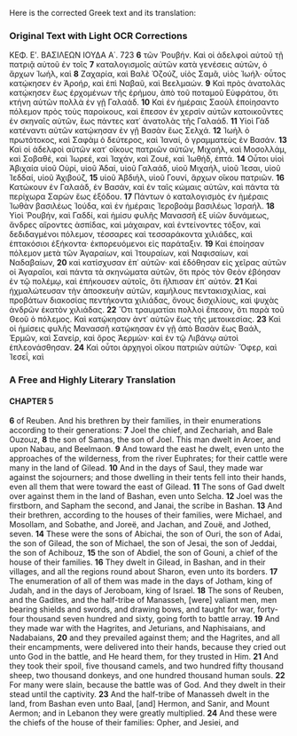 Here is the corrected Greek text and its translation:

### Original Text with Light OCR Corrections

ΚΕΦ. Εʹ. ΒΑΣΙΛΕΩΝ ΙΟΥΔΑ Α΄. 723
**6** τῶν Ῥουβήν. Καὶ οἱ ἀδελφοὶ αὐτοῦ τῇ πατριᾷ αὐτοῦ ἐν τοῖς
**7** καταλογισμοῖς αὐτῶν κατὰ γενέσεις αὐτῶν, ὁ ἄρχων Ἰωήλ, καὶ
**8** Ζαχαρία, καὶ Βαλὲ Ὀζούζ, υἱὸς Σαμᾶ, υἱὸς Ἰωήλ· οὗτος κατῴκησεν ἐν Ἀροήρ, καὶ ἐπὶ Ναβαῦ, καὶ Βεελμαών.
**9** Καὶ πρὸς ἀνατολὰς κατῴκησεν ἕως ἐρχομένων τῆς ἐρήμου, ἀπὸ τοῦ ποταμοῦ Εὐφράτου, ὅτι κτήνη αὐτῶν πολλὰ ἐν γῇ Γαλαάδ.
**10** Καὶ ἐν ἡμέραις Σαοὺλ ἐποίησαντο πόλεμον πρὸς τοὺς παροίκους, καὶ ἔπεσον ἐν χερσὶν αὐτῶν κατοικοῦντες ἐν σκηναῖς αὐτῶν, ἕως πάντες κατ᾽ ἀνατολὰς τῆς Γαλαάδ.
**11** Υἱοὶ Γὰδ κατέναντι αὐτῶν κατῴκησαν ἐν γῇ Βασὰν ἕως Σελχά.
**12** Ἰωὴλ ὁ πρωτότοκος, καὶ Σαφὰμ ὁ δεύτερος, καὶ Ἰαναί, ὁ γραμματεὺς ἐν Βασάν.
**13** Καὶ οἱ ἀδελφοὶ αὐτῶν κατ᾽ οἴκους πατριῶν αὐτῶν, Μιχαήλ, καὶ Μοσολλάμ, καὶ Σοβαθέ, καὶ Ἰωρεέ, καὶ Ἰαχάν, καὶ Ζουέ, καὶ Ἰωθήδ, ἑπτά.
**14** Οὗτοι υἱοὶ Ἀβιχαία υἱοῦ Οὐρί, υἱοῦ Ἀδαί, υἱοῦ Γαλαάδ, υἱοῦ Μιχαήλ, υἱοῦ Ἰεσαι, υἱοῦ Ἰεδδαί, υἱοῦ Ἀχιβούζ,
**15** υἱοῦ Ἀβδιήλ, υἱοῦ Γουνί, ἄρχων οἴκου πατριῶν.
**16** Κατώκουν ἐν Γαλαάδ, ἐν Βασάν, καὶ ἐν ταῖς κώμαις αὐτῶν, καὶ πάντα τὰ περίχωρα Σαρὼν ἕως ἐξόδου.
**17** Πάντων ὁ καταλογισμὸς ἐν ἡμέραις Ἰωθὰν βασιλέως Ἰούδα, καὶ ἐν ἡμέραις Ἱεροβοὰμ βασιλέως Ἰσραήλ.
**18** Υἱοὶ Ῥουβήν, καὶ Γαδδί, καὶ ἡμίσυ φυλῆς Μανασσῆ ἐξ υἱῶν δυνάμεως, ἄνδρες αἴροντες ἀσπίδας, καὶ μάχαιραν, καὶ ἐντείνοντες τόξον, καὶ δεδιδαγμένοι πόλεμον, τέσσαρες καὶ τεσσαράκοντα χιλιάδες, καὶ ἑπτακόσιοι ἑξήκοντα· ἐκπορευόμενοι εἰς παράταξιν.
**19** Καὶ ἐποίησαν πόλεμον μετὰ τῶν Ἀγαραίων, καὶ Ἰτουραίων, καὶ Ναφισαίων, καὶ Ναδαβαίων,
**20** καὶ κατίσχυσαν ἐπ᾽ αὐτῶν· καὶ ἐδόθησαν εἰς χεῖρας αὐτῶν οἱ Ἀγαραῖοι, καὶ πάντα τὰ σκηνώματα αὐτῶν, ὅτι πρὸς τὸν Θεὸν ἐβόησαν ἐν τῷ πολέμῳ, καὶ ἐπήκουσεν αὐτοῖς, ὅτι ἤλπισαν ἐπ᾽ αὐτόν.
**21** Καὶ ἠχμαλώτευσαν τὴν ἀποσκευὴν αὐτῶν, καμήλους πεντακισχιλίας, καὶ προβάτων διακοσίας πεντήκοντα χιλιάδας, ὄνους δισχιλίους, καὶ ψυχὰς ἀνδρῶν ἑκατὸν χιλιάδας.
**22** Ὅτι τραυματίαι πολλοὶ ἔπεσον, ὅτι παρὰ τοῦ Θεοῦ ὁ πόλεμος. Καὶ κατῴκησαν ἀντ᾽ αὐτῶν ἕως τῆς μετοικεσίας.
**23** Καὶ οἱ ἡμίσεις φυλῆς Μανασσῆ κατῴκησαν ἐν γῇ ἀπὸ Βασὰν ἕως Βαάλ, Ἑρμῶν, καὶ Σανείρ, καὶ ὄρος Ἀερμὼν· καὶ ἐν τῷ Λιβάνῳ αὐτοὶ ἐπλεονάσθησαν.
**24** Καὶ οὗτοι ἀρχηγοὶ οἴκου πατριῶν αὐτῶν· Ὄφερ, καὶ Ἰεσεΐ, καὶ

### A Free and Highly Literary Translation

#### CHAPTER 5

**6** of Reuben. And his brethren by their families, in their enumerations according to their generations:
**7** Joel the chief, and Zechariah, and Bale Ouzouz,
**8** the son of Samas, the son of Joel. This man dwelt in Aroer, and upon Nabau, and Beelmaon.
**9** And toward the east he dwelt, even unto the approaches of the wilderness, from the river Euphrates; for their cattle were many in the land of Gilead.
**10** And in the days of Saul, they made war against the sojourners; and those dwelling in their tents fell into their hands, even all them that were toward the east of Gilead.
**11** The sons of Gad dwelt over against them in the land of Bashan, even unto Selcha.
**12** Joel was the firstborn, and Sapham the second, and Janai, the scribe in Bashan.
**13** And their brethren, according to the houses of their families, were Michael, and Mosollam, and Sobathe, and Joreë, and Jachan, and Zouë, and Jothed, seven.
**14** These were the sons of Abichai, the son of Ouri, the son of Adai, the son of Gilead, the son of Michael, the son of Jesai, the son of Jeddai, the son of Achibouz,
**15** the son of Abdiel, the son of Gouni, a chief of the house of their families.
**16** They dwelt in Gilead, in Bashan, and in their villages, and all the regions round about Sharon, even unto its borders.
**17** The enumeration of all of them was made in the days of Jotham, king of Judah, and in the days of Jeroboam, king of Israel.
**18** The sons of Reuben, and the Gadites, and the half-tribe of Manasseh, [were] valiant men, men bearing shields and swords, and drawing bows, and taught for war, forty-four thousand seven hundred and sixty, going forth to battle array.
**19** And they made war with the Hagrites, and Jeturians, and Naphisaians, and Nadabaians,
**20** and they prevailed against them; and the Hagrites, and all their encampments, were delivered into their hands, because they cried out unto God in the battle, and He heard them, for they trusted in Him.
**21** And they took their spoil, five thousand camels, and two hundred fifty thousand sheep, two thousand donkeys, and one hundred thousand human souls.
**22** For many were slain, because the battle was of God. And they dwelt in their stead until the captivity.
**23** And the half-tribe of Manasseh dwelt in the land, from Bashan even unto Baal, [and] Hermon, and Sanir, and Mount Aermon; and in Lebanon they were greatly multiplied.
**24** And these were the chiefs of the house of their families: Opher, and Jesiei, and